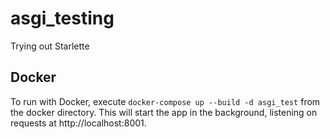 # asgi_testing
Trying out Starlette

## Docker
To run with Docker, execute `docker-compose up --build -d asgi_test` from the docker directory. This will start the app in the background, listening on requests at http://localhost:8001.
